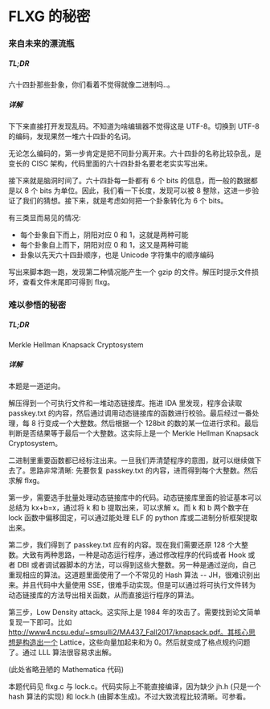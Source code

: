 # FLXG 的秘密
### 来自未来的漂流瓶
##### TL;DR
六十四卦那些卦象，你们看着不觉得就像二进制吗..。
##### 详解
下下来直接打开发现乱码。不知道为啥编辑器不觉得这是 UTF-8。切换到 UTF-8 的编码，发现果然一堆六十四卦的名词。

无论怎么编码的，第一步肯定是把不同卦分离开来。六十四卦的名称比较杂乱，是变长的 CISC 架构，代码里面的六十四卦卦名要老老实实写出来。

接下来就是脑洞时间了。六十四卦每一卦都有 6 个 bits 的信息，而一般的数据都是以 8 个 bits 为单位。因此，我们看一下长度，发现可以被 8 整除，这进一步验证了我们的猜想。接下来，就是考虑如何把一个卦象转化为 6 个 bits。

有三类显而易见的情况:
* 每个卦象自下而上，阴阳对应 0 和 1，这就是两种可能
* 每个卦象自上而下，阴阳对应 0 和 1，这又是两种可能
* 卦象以先天六十四卦顺序，也是 Unicode 字符集中的顺序编码

写出来脚本跑一跑，发现第二种情况能产生一个 gzip 的文件。解压时提示文件损坏，查看文件末尾即可得到 flxg。
### 难以参悟的秘密
##### TL;DR
Merkle Hellman Knapsack Cryptosystem
##### 详解
本题是一道逆向。

解压得到一个可执行文件和一堆动态链接库。拖进 IDA 里发现，程序会读取 passkey.txt 的内容，然后通过调用动态链接库的函数进行校验。最后经过一番处理，每 8 行变成一个大整数。然后根据一个 128bit 的数的某一位进行求和。最后判断是否结果等于最后一个大整数。这实际上是一个 Merkle Hellman Knapsack Cryptosystem。

二进制里重要函数都已经标注出来。一旦我们弄清楚程序的意图，就可以继续做下去了。思路非常清晰: 先要恢复 passkey.txt 的内容，进而得到每个大整数。然后求解 flxg。

第一步，需要选手批量处理动态链接库中的代码。动态链接库里面的验证基本可以总结为 kx+b=x，通过将 k 和 b 提取出来，可以求解 x。而 k 和 b 两个数字在 lock 函数中偏移固定，可以通过能处理 ELF 的 python 库或二进制分析框架提取出来。

第二步，我们得到了 passkey.txt 应有的内容。现在我们需要还原 128 个大整数。大致有两种思路，一种是动态运行程序，通过修改程序的代码或者 Hook 或者 DBI 或者调试器脚本的方法，可以得到这些大整数。另一种是通过逆向，自己重现相应的算法。这道题里面使用了一个不常见的 Hash 算法 -- JH，很难识别出来。并且代码中大量使用 SSE，很难手动实现。但是可以通过将可执行文件转为动态链接库的方法导出相关函数，从而直接运行程序的算法。

第三步，Low Density attack。这实际上是 1984 年的攻击了。需要找到论文简单复现一下即可。比如 http://www4.ncsu.edu/~smsulli2/MA437_Fall2017/knapsack.pdf。其核心思想是构造出一个 Lattice，这些向量加起来和为 0。然后就变成了格点规约问题了。通过 LLL 算法很容易求出解。

(此处省略丑陋的 Mathematica 代码)

本题代码见 flxg.c 与 lock.c。代码实际上不能直接编译，因为缺少 jh.h (只是一个 hash 算法的实现) 和 lock.h (由脚本生成)。不过大致流程比较清晰。可参看。